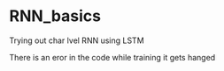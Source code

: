 # RNN_basics
Trying out char lvel RNN using LSTM

There is an eror in the code while training it gets hanged
